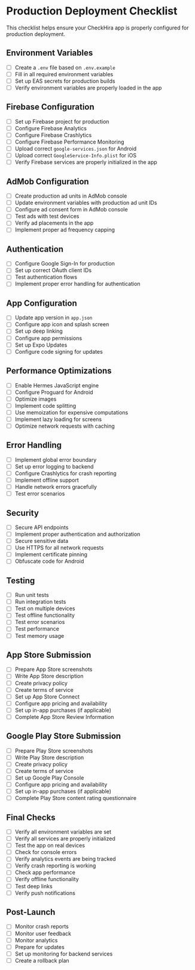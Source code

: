 # Production Deployment Checklist

This checklist helps ensure your CheckHira app is properly configured for production deployment.

## Environment Variables

- [ ] Create a `.env` file based on `.env.example`
- [ ] Fill in all required environment variables
- [ ] Set up EAS secrets for production builds
- [ ] Verify environment variables are properly loaded in the app

## Firebase Configuration

- [ ] Set up Firebase project for production
- [ ] Configure Firebase Analytics
- [ ] Configure Firebase Crashlytics
- [ ] Configure Firebase Performance Monitoring
- [ ] Upload correct `google-services.json` for Android
- [ ] Upload correct `GoogleService-Info.plist` for iOS
- [ ] Verify Firebase services are properly initialized in the app

## AdMob Configuration

- [ ] Create production ad units in AdMob console
- [ ] Update environment variables with production ad unit IDs
- [ ] Configure ad consent form in AdMob console
- [ ] Test ads with test devices
- [ ] Verify ad placements in the app
- [ ] Implement proper ad frequency capping

## Authentication

- [ ] Configure Google Sign-In for production
- [ ] Set up correct OAuth client IDs
- [ ] Test authentication flows
- [ ] Implement proper error handling for authentication

## App Configuration

- [ ] Update app version in `app.json`
- [ ] Configure app icon and splash screen
- [ ] Set up deep linking
- [ ] Configure app permissions
- [ ] Set up Expo Updates
- [ ] Configure code signing for updates

## Performance Optimizations

- [ ] Enable Hermes JavaScript engine
- [ ] Configure Proguard for Android
- [ ] Optimize images
- [ ] Implement code splitting
- [ ] Use memoization for expensive computations
- [ ] Implement lazy loading for screens
- [ ] Optimize network requests with caching

## Error Handling

- [ ] Implement global error boundary
- [ ] Set up error logging to backend
- [ ] Configure Crashlytics for crash reporting
- [ ] Implement offline support
- [ ] Handle network errors gracefully
- [ ] Test error scenarios

## Security

- [ ] Secure API endpoints
- [ ] Implement proper authentication and authorization
- [ ] Secure sensitive data
- [ ] Use HTTPS for all network requests
- [ ] Implement certificate pinning
- [ ] Obfuscate code for Android

## Testing

- [ ] Run unit tests
- [ ] Run integration tests
- [ ] Test on multiple devices
- [ ] Test offline functionality
- [ ] Test error scenarios
- [ ] Test performance
- [ ] Test memory usage

## App Store Submission

- [ ] Prepare App Store screenshots
- [ ] Write App Store description
- [ ] Create privacy policy
- [ ] Create terms of service
- [ ] Set up App Store Connect
- [ ] Configure app pricing and availability
- [ ] Set up in-app purchases (if applicable)
- [ ] Complete App Store Review Information

## Google Play Store Submission

- [ ] Prepare Play Store screenshots
- [ ] Write Play Store description
- [ ] Create privacy policy
- [ ] Create terms of service
- [ ] Set up Google Play Console
- [ ] Configure app pricing and availability
- [ ] Set up in-app purchases (if applicable)
- [ ] Complete Play Store content rating questionnaire

## Final Checks

- [ ] Verify all environment variables are set
- [ ] Verify all services are properly initialized
- [ ] Test the app on real devices
- [ ] Check for console errors
- [ ] Verify analytics events are being tracked
- [ ] Verify crash reporting is working
- [ ] Check app performance
- [ ] Verify offline functionality
- [ ] Test deep links
- [ ] Verify push notifications

## Post-Launch

- [ ] Monitor crash reports
- [ ] Monitor user feedback
- [ ] Monitor analytics
- [ ] Prepare for updates
- [ ] Set up monitoring for backend services
- [ ] Create a rollback plan
